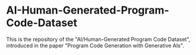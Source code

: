 # AI-Human-Generated-Program-Code-Dataset
This is the repository of the "AI/Human-Generated Program Code Dataset", introduced in the paper "Program Code Generation with Generative AIs".
